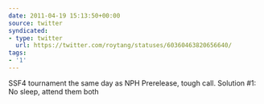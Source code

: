 ```yaml
---
date: 2011-04-19 15:13:50+00:00
source: twitter
syndicated:
- type: twitter
  url: https://twitter.com/roytang/statuses/60360463820656640/
tags:
- '1'
---
```


SSF4 tournament the same day as NPH Prerelease, tough call. Solution #1: No sleep, attend them both